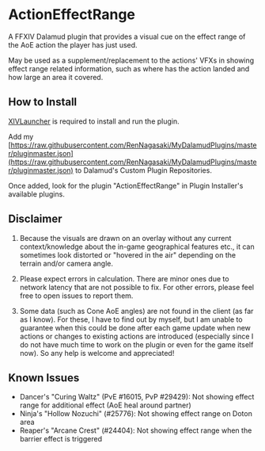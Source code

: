 # ActionEffectRange

A FFXIV Dalamud plugin that provides a visual cue on the effect range of the AoE action the player has just used.

May be used as a supplement/replacement to the actions' VFXs in showing effect range related information, 
such as where has the action landed and how large an area it covered.

<!--
> :warning: This plugin is not being actively worked on at the moment.
>
> A latest version compatible with the Dalamud API9 update is currently available as a testing plugin,
> with the minimal goal that "it still shows something at least."
> 
> Any contribution (PRs/issues) is still welcome.
-->


## How to Install

[XIVLauncher](https://github.com/goatcorp/FFXIVQuickLauncher) is required to install and run the plugin.

Add my [https://raw.githubusercontent.com/RenNagasaki/MyDalamudPlugins/master/pluginmaster.json](https://raw.githubusercontent.com/RenNagasaki/MyDalamudPlugins/master/pluginmaster.json) to Dalamud's Custom Plugin Repositories.

Once added, look for the plugin "ActionEffectRange" in Plugin Installer's available plugins.


## Disclaimer

1. Because the visuals are drawn on an overlay without any current context/knowledge about the in-game geographical features etc.,
   it can sometimes look distorted or "hovered in the air" depending on the terrain and/or camera angle.

2. Please expect errors in calculation. 
   There are minor ones due to network latency that are not possible to fix.
   For other errors, please feel free to open issues to report them.

3. Some data (such as Cone AoE angles) are not found in the client (as far as I know). 
   For these, I have to find out by myself, but I am unable to guarantee when this could be done 
   after each game update when new actions or changes to existing actions are introduced 
   (especially since I do not have much time to work on the plugin or even for the game itself now).
   So any help is welcome and appreciated!


## Known Issues

- Dancer's "Curing Waltz" (PvE #16015, PvP #29429): Not showing effect range for additional effect (AoE heal around partner)
- Ninja's "Hollow Nozuchi" (#25776): Not showing effect range on Doton area
- Reaper's "Arcane Crest" (#24404): Not showing effect range when the barrier effect is triggered

